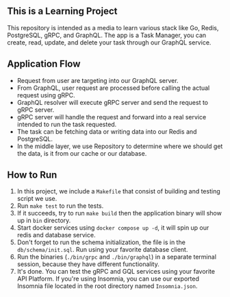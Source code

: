 ## This is a Learning Project
This repository is intended as a media to learn various stack like Go, Redis, PostgreSQL, gRPC, and GraphQL. 
The app is a Task Manager, you can create, read, update, and delete your task through our GraphQL service.

## Application Flow
- Request from user are targeting into our GraphQL server.
- From GraphQL, user request are processed before calling the actual request using gRPC.
- GraphQL resolver will execute gRPC server and send the request to gRPC server.
- gRPC server will handle the request and forward into a real service intended to run the task requested.
- The task can be fetching data or writing data into our Redis and PostgreSQL.
- In the middle layer, we use Repository to determine where we should get the data,  is it from our cache or our database.

## How to Run
1. In this project, we include a `Makefile` that consist of building and testing script we use.
2. Run `make test` to run the tests.
3. If it succeeds, try to run `make build` then the application binary will show up in `bin` directory.
4. Start docker services using `docker compose up -d`, it will spin up our redis and database service.
5. Don't forget to run the schema initialization, the file is in the `db/schema/init.sql`. Run using your favorite database client. 
6. Run the binaries (`./bin/grpc` and `./bin/graphql`) in a separate terminal session, because they have different functionality. 
7. It's done. You can test the gRPC and GQL services using your favorite API Platform. If you're using Insomnia, you can use our exported Insomnia file located in the root directory named `Insomnia.json`. 
